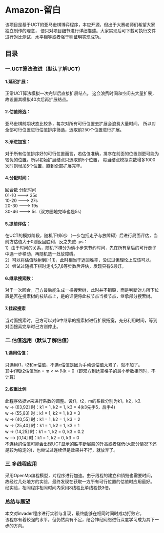 # Amazon-留白
  该项目是基于UCT的亚马逊棋博弈程序，本应开源，但出于大赛老师们希望大家独立制作的理念，
  便只对项目细节进行详细描述。大家实现后可下载可执行文件进行对比测试，水平相等或者强于则证明实现成功。


## 目录
### 一.UCT算法改进（默认了解UCT）
  #### 1.延迟扩展：
  正常UCT算法模拟一次完毕后直接扩展结点，
  这会浪费时间和空间去大量扩展，故设置其模拟40次后再扩展结点。
  #### 2.估值筛选：
  亚马逊棋前期状态比较多，每次对所有可行位置去扩展会浪费大量时间。
  所以对全部可行位置进行估值排序筛选，选取前250个位置进行扩展。
  #### 3.渐进加宽：
  对于所有估值排序好的可行位置而言，若估值准确，排序在前面的位置则更可能为较优的位置。所以初始扩展结点只选取前5个位置，
  每当结点模拟次数增多1000次时则增加5个位置，直到全部扩展完毕。
  #### 4.分配时间：
  回合数    分配时间  
  01-10 --->       35s  
  10-20  --->      27s  
  20-30  --->      19s  
  30-46   --->     5s（双方圈地完毕也是5s）
  #### 5.提前评估：
  在UCT的模拟阶段，随机下棋6步（一步包括走子与放障碍）后进行局面评估，当前方估值大于0则返回胜利，反之失败.
  ps：  
  1）由于时间的关系，随机下棋分为俩小步来节约时间，先在所有皇后的可行走子中选一步移动，再随机选一处放障碍。  
  2）可以将估值映射到[-1,1]，此时相当于返回胜率，没试过但理论上应该可以。  
  3）尝试过随机下棋时走4,5,7,8等步数后评估，发现只有6最好。
  #### 6.继承搜索数：
  对于一次回合，己方最后能生成一棵搜索树，此时并不销毁，而是判断对方所下位置是否在搜索树的枝结点上，是的话便将此枝节点当根节点，继承部分搜索树。
  #### 7.挂起搜索
  当对面搜索时，己方可以对6中继承的搜索树进行扩展拓宽，充分利用时间，等到对面搜索完毕时己方则停止。
### 二.估值选用（默认了解估值）
 #### 1.选用估值：
 只选用t1，t2和m估值，不选c估值是因为手动调估值太累了，就不加了。  
 其中t1和t2估值当n = m < ∞ 时k = 0（即双方到达空格子的最小步数相同时，不计算）
 #### 2.权重比例
此程序依据w来进行系数的调整。设t1，t2，m的系数分别为k1，k2，k3.  
 w -> (63,92] 时：k1 = 1, k2 = 1, k3 = 4(k3先手5，后手4)  
 w -> (55,63] 时：k1 = 1, k2 = 1, k3 = 3  
 w -> (40,55] 时：k1 = 1, k2 = 1, k3 = 2   
 w -> (25,40] 时：k1 = 1, k2 = 1, k3 = 1  
 w -> (14,25] 时：k1 = 1, k2 = 0, k3 = 0.2  
 w --> [0,14]  时：k1 = 1, k2 = 0, k3 = 0  
 不连续的估值可能会出现UCT显示的胜率断层般的升高或者降低(大部分情况下还是较为稳定的)，也尝试过连续但是效果并不行，就放弃了。
### 三.多线程应用
采用OpenMp编程模型，对程序进行加速。由于线程的建立和销毁也需要时间，  
故经过几处地方的实验，最终发现在获取一方所有可行位置的估值时应用最好。  
经实验，相同程序相同时间内采用8线程比单线程快3倍。
### 总结与展望
本文对invader程序进行实验与复现，最终能够在相同时间时成功打败它。  
该程序有着较强的水平，但仍然具有不足，结合神经网络进行深度学习成为其下一步的方向。




  
  
  
  
  

